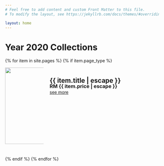 ```yaml
---
# Feel free to add content and custom Front Matter to this file.
# To modify the layout, see https://jekyllrb.com/docs/themes/#overriding-theme-defaults

layout: home
---
```

# Year 2020 Collections 
{% for item in site.pages %}
    {% if item.page_type %}
<div class="row">
<div class="column-picture">
<img src="{{item.images[0].image}}"  width="250" />
</div>
<div class="column-content">
<h2 style="margin-bottom: 1px;">{{ item.title | escape }}</h2>
<h3 style="margin-top: -5px; margin-bottom: 1px;">RM {{ item.price | escape }}</h3>
<a href="{{ item.url | relative_url }}">see more</a>
</div>
</div>
    {% endif %}
{% endfor %}


<style>
.column-picture {
  float: left;
  width: 25%;
}
.column-content {
  float: left;
  width: 60%;
  padding-left: 20px;
}

/* Clear floats after the columns */
.row:after {
  content: "";
  display: table;
  clear: both;
  padding: 20px;
  
}
</style> 

 